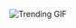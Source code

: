 ![Trending GIF](https://media2.giphy.com/media/lXHwJv89PvdN200Anr/giphy.gif?cid=8bb21772fllfmtfqepfss6ka13tvwsa4844o3078paqep39m&ep=v1_gifs_search&rid=giphy.gif&ct=g)
